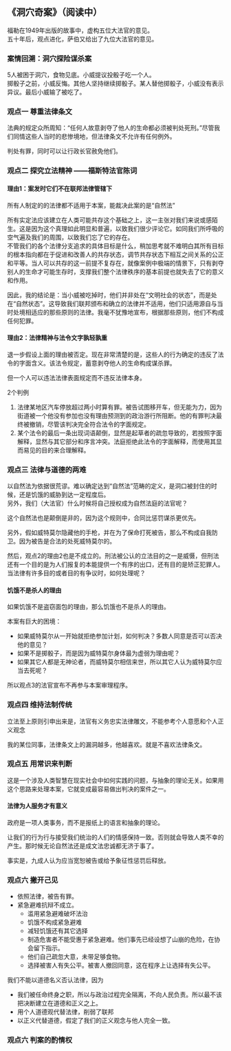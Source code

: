 ## 《洞穴奇案》（阅读中）
福勒在1949年出版的故事中，虚构五位大法官的意见。  
五十年后，观点进化，萨伯又给出了九位大法官的意见。  

### 案情回溯：洞穴探险谋杀案

5人被困于洞穴，食物见底。小威提议投骰子吃一个人。  
掷骰子之前，小威反悔。其他人坚持继续掷骰子。某人替他掷骰子，小威没有表示异议。最后小威输了被吃了。

### 观点一 尊重法律条文

法典的规定众所周知：“任何人故意剥夺了他人的生命都必须被判处死刑。”尽管我们同情这些人当时的悲惨境地，但法律条文不允许有任何例外。  

判处有罪，同时可以让行政长官赦免他们。


### 观点二 探究立法精神 ——福斯特法官陈词

#### 理由1：案发时它们不在联邦法律管辖下

所有人制定的的法律都不适用于本案，能裁决此案的是“自然法”  

所有实定法应该建立在人类可能共存这个基础之上，这一主张对我们来说或感陌生。这是因为这个真理如此明显和普遍，以致我们很少评论它。如同我们所呼吸的空气遍及我们的周围，以致我们忘了它的存在。  
不管我们的各个法律分支追求的具体目标是什么，稍加思考就不难明白其所有目标的根本指向都在于促进和改善人的共存状态，调节共存状态下相互之间关系的公正和平等。当人可以共存的这一前提不复存在，就像案例中极端的情景下，只有剥夺别人的生命才可能生存时，支撑我们整个法律秩序的基本前提也就失去了它的意义和作用。

因此，我的结论是：当小威被吃掉时，他们并非处在“文明社会的状态”，而是处在“自然状态”。这导致我们联邦颁布和确立的法律并不适用，他们只适用源自与当时处境相适应的那些原则的法律。我毫不犹豫地宣布，根据那些原则，他们不构成任何犯罪。

#### 理由2：法律精神与法令文字孰轻孰重

退一步假设上面的理由被否定。现在非常清楚的是，这些人的行为确定的违反了法令的字面含义。该法令规定，蓄意剥夺他人的生命构成谋杀罪。  

但一个人可以违法法律表面规定而不违反法律本身。

2个判例
1. 法律某地区汽车停放超过两小时算有罪。被告试图移开车，但无能为力，因为街道被一个他没有参加也没有理由预测到的政治游行所阻断。他的有罪判决最终被撤销，尽管该判决完全符合法令的字面规定。
2. 某个法令的最后一条出现词语颠倒，显然是起草者的疏忽导致的，若按照字面解释，显然与其它部分和序言冲突。法庭拒绝此法令的字面解释，而使用其显而易见的目的来合理解释。

### 观点三 法律与道德的两难

以自然法为依据很荒谬。难以确定达到“自然法”范畴的定义，是洞口被封住的时候，还是饥饿的威胁到达一定程度后。  
另外，我们（大法官）什么时候将自己授权成为自然法庭的法官呢？  

这个自然法也是颠倒是非的，因为这个规则中，合同比惩罚谋杀更优先。

另外，假如威特莫尔隐藏他的手枪，并在为了保命打死被告，那么不构成自我防卫。因为被告是合法的处死威特莫尔的。  

然后，观点2的理由2也是不成立的。刑法被公认的立法目的之一是威慑，但刑法还有一个目的是为人们报复的本能提供一个有序的出口，还有目的是矫正犯罪人。当法律有许多目的或者目的有争议时，如何处理呢？

#### 饥饿不是杀人的理由

如果饥饿不是盗窃面包的理由，那么饥饿也不是杀人的理由。

本案有巨大的困境：  
- 如果威特莫尔从一开始就拒绝参加计划，如何判决？多数人同意是否可以否决他的意见？
- 如果不是掷骰子，而是因为威特莫尔身体最为虚弱为理由呢？
- 如果其它人都是无神论者，而威特莫尔相信来世，所以其它人认为威特莫尔应当去死呢？

所以观点3的法官宣布不再参与本案审理程序。

### 观点四 维持法制传统
立法至上原则引申出来是，法官有义务忠实法律雕文，不能参考个人意愿和个人正义观念

我的某位同事，法律条文上的漏洞越多，他越喜欢。就是不喜欢法律条文。

### 观点五 用常识来判断

这是一个涉及人类智慧在现实社会中如何实践的问题，与抽象的理论无关。如果用这个思路来处理本案，它就变成最容易做出判决的案件之一。

#### 法律为人服务才有意义

政府是一项人类事务，而不是报纸上的语言和抽象的理论。

让我们的行为行与接受我们统治的人们的情感保持一致。否则就会导致人类不幸的产生。那时候无论自然法还是成文法忠诚都无济于事了。

事实是，九成人认为应当宽恕被告或给予象征性惩罚后释放。

### 观点六 撇开己见

- 依照法律，被告有罪。
- 紧急避难抗辩不成立。
    - 滥用紧急避难破坏法治
    - 饥饿不构成紧急避难
    - 减轻饥饿还有其它选择
    - 制造危害者不能受惠于紧急避难。他们事先已经设想了山崩的危险，在协会留下指示。
    - 他们自己疏忽大意，未带足够食物。
    - 选择被害人有失公平。被害人撤回同意，这在程序上让选择有失公平。

我们不能以道德名义否认法律，因为
- 我们被任命终身之职，所以与政治过程完全隔离，不向人民负责。所以最不该把决断建立在道德和正义之上。
- 用个人道德观代替法律，削弱了联邦
- 以正义代替道德，假定了我们的正义观念与他人完全一致。


### 观点六 判案的酌情权
